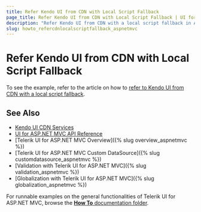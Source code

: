 ```yaml
---
title: Refer Kendo UI from CDN with Local Script Fallback
page_title: Refer Kendo UI from CDN with Local Script Fallback | UI for ASP.NET MVC
description: "Refer Kendo UI from CDN with a local script fallback in ASP.NET MVC applications."
slug: howto_refercdnlocalscriptfallback_aspnetmvc
---
```


# Refer Kendo UI from CDN with Local Script Fallback

To see the example, refer to the article on how to [refer to Kendo UI from CDN with a local script fallback](http://docs.telerik.com/kendo-ui/intro/installation/cdn-service).

## See Also

* [Kendo UI CDN Services](http://docs.telerik.com/kendo-ui/intro/installation/cdn-service)
* [UI for ASP.NET MVC API Reference](http://docs.telerik.com/kendo-ui/api/Kendo.Mvc/AggregateFunction)
* [Telerik UI for ASP.NET MVC Overview]({% slug overview_aspnetmvc %})
* [Telerik UI for ASP.NET MVC Custom DataSource]({% slug customdatasource_aspnetmvc %})
* [Validation with Telerik UI for ASP.NET MVC]({% slug validation_aspnetmvc %})
* [Globalization with Telerik UI for ASP.NET MVC]({% slug globalization_aspnetmvc %})

For runnable examples on the general functionalities of Telerik UI for ASP.NET MVC, browse the [**How To** documentation folder](/how-to/).
